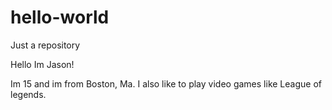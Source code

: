 # hello-world
Just a repository 

Hello Im Jason!

Im 15 and im from Boston, Ma.
I also like to play video games like League of legends. 
